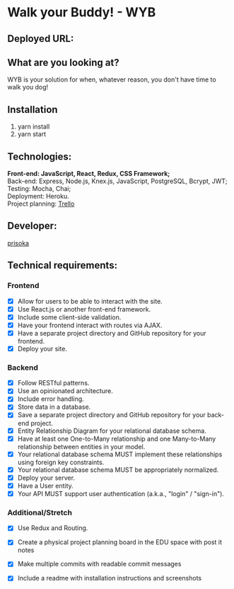# Walk your Buddy! - WYB

## Deployed URL: 

## What are you looking at? 
WYB is your solution for when, whatever reason, you don't have time to walk you dog!

## Installation
1. yarn install
2. yarn start

## Technologies: 
<b>Front-end: JavaScript, React, Redux, CSS Framework;</b><br>
Back-end: Express, Node.js, Knex.js, JavaScript, PostgreSQL, Bcrypt, JWT;<br>
Testing: Mocha, Chai;<br>
Deployment: Heroku.<br>
Project planning: [Trello](https://trello.com/b/LmybfhdO/walk-your-buddy)

## Developer:
[prisoka](https://github.com/prisoka)

## Technical requirements:

### Frontend

- [x] Allow for users to be able to interact with the site.
- [x] Use React.js or another front-end framework.
- [x] Include some client-side validation.
- [x] Have your frontend interact with routes via AJAX.
- [x] Have a separate project directory and GitHub repository for your frontend.
- [x] Deploy your site.

### Backend

- [x] Follow RESTful patterns.
- [x] Use an opinionated architecture.
- [x] Include error handling.
- [x] Store data in a database.
- [x] Save a separate project directory and GitHub repository for your back-end project.
- [x] Entity Relationship Diagram for your relational database schema.
- [x] Have at least one One-to-Many relationship and one Many-to-Many relationship between entities in your model.
- [x] Your relational database schema MUST implement these relationships using foreign key constraints.
- [x] Your relational database schema MUST be appropriately normalized.
- [x] Deploy your server.
- [x] Have a User entity.
- [x] Your API MUST support user authentication (a.k.a., "login" / "sign-in").

### Additional/Stretch

- [x] Use Redux and Routing.
- [x] Create a physical project planning board in the EDU space with post it notes
- [x] Make multiple commits with readable commit messages
- [x] Include a readme with installation instructions and screenshots

